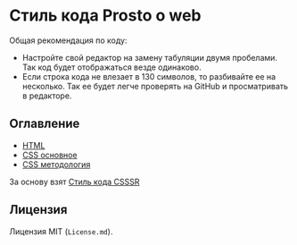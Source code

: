 # Стиль кода Prosto o web

Общая рекомендация по коду:

- Настройте свой редактор на замену табуляции двумя пробелами. Так код будет 
  отображаться везде одинаково.
- Если строка кода не влезает в 130 символов, то разбивайте ее на несколько.
  Так ее будет легче проверять на GitHub и просматривать в редакторе.

## Оглавление

- [HTML](./HTML.md)
- [CSS основное](./CSS.md)
- [CSS методология](./Metodology.md)

За основу взят [Стиль кода CSSSR](https://github.com/CSSSR/sputnik)

## Лицензия

Лицензия MIT (`License.md`).
